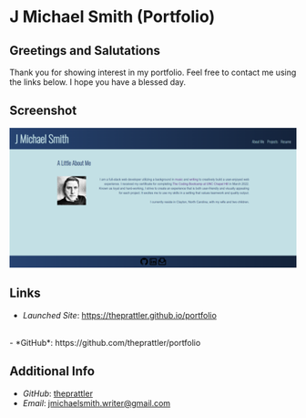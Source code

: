 # J Michael Smith (Portfolio)

## Greetings and Salutations
Thank you for showing interest in my portfolio. Feel free to contact me using the links below. I hope you have a blessed day.

## Screenshot
![About Me section of porftfolio](./src/assets/images/portfolio-screencap.png)

## Links
- *Launched Site*: https://theprattler.github.io/portfolio
<br>
- *GitHub*: https://github.com/theprattler/portfolio

## Additional Info
- *GitHub*: [theprattler](https://github.com/theprattler)
- *Email*: jmichaelsmith.writer@gmail.com